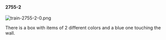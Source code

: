 #### 2755-2
![train-2755-2-0.png](https://github.com/lil-lab/nlvr/raw/master/nlvr/train/images/41/train-2755-2-0.png "train-2755-2-0.png")

There is a box with items of 2 different colors and a blue one touching the wall.